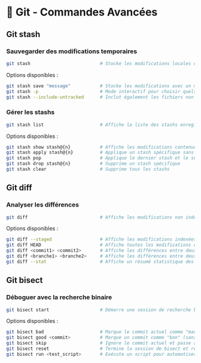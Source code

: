 # 🔧 Git - Commandes Avancées

## Git stash

### Sauvegarder des modifications temporaires
```bash
git stash                          # Stocke les modifications locales dans une réserve temporaire
```

Options disponibles :
```bash
git stash save "message"           # Stocke les modifications avec un message descriptif
git stash -p                       # Mode interactif pour choisir quels changements stocker
git stash --include-untracked      # Inclut également les fichiers non suivis
```

### Gérer les stashs
```bash
git stash list                     # Affiche la liste des stashs enregistrés
```

Options disponibles :
```bash
git stash show stash@{n}           # Affiche les modifications contenues dans le stash spécifié
git stash apply stash@{n}          # Applique un stash spécifique sans le supprimer
git stash pop                      # Applique le dernier stash et le supprime de la liste
git stash drop stash@{n}           # Supprime un stash spécifique
git stash clear                    # Supprime tous les stashs
```

## Git diff

### Analyser les différences
```bash
git diff                           # Affiche les modifications non indexées
```

Options disponibles :
```bash
git diff --staged                  # Affiche les modifications indexées (qui seront commises)
git diff HEAD                      # Affiche toutes les modifications depuis le dernier commit
git diff <commit1> <commit2>       # Affiche les différences entre deux commits
git diff <branche1> <branche2>     # Affiche les différences entre deux branches
git diff --stat                    # Affiche un résumé statistique des modifications
```

## Git bisect

### Déboguer avec la recherche binaire
```bash
git bisect start                   # Démarre une session de recherche binaire
```

Options disponibles :
```bash
git bisect bad                     # Marque le commit actuel comme "mauvais" (contient le bug)
git bisect good <commit>           # Marque un commit comme "bon" (sans le bug)
git bisect skip                    # Ignore le commit actuel et passe au suivant
git bisect reset                   # Termine la session de bisect et restaure l'état initial
git bisect run <test_script>       # Exécute un script pour automatiser la recherche
```



